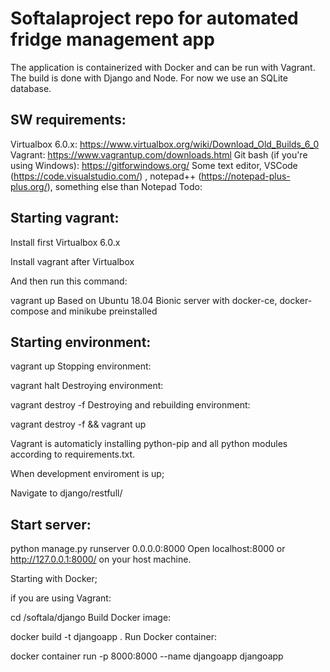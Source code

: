 # Softalaproject repo for automated fridge management app
The application is containerized with Docker and can be run with Vagrant. The build is done with Django and Node. For now we use an SQLite database.

## SW requirements:

Virtualbox 6.0.x: https://www.virtualbox.org/wiki/Download_Old_Builds_6_0
Vagrant: https://www.vagrantup.com/downloads.html
Git bash (if you're using Windows): https://gitforwindows.org/
Some text editor, VSCode (https://code.visualstudio.com/) , notepad++ (https://notepad-plus-plus.org/), something else than Notepad
Todo:

## Starting vagrant:

Install first Virtualbox 6.0.x

Install vagrant after Virtualbox

And then run this command:

  vagrant up
Based on Ubuntu 18.04 Bionic server with docker-ce, docker-compose and minikube preinstalled

## Starting environment:

vagrant up
Stopping environment:

vagrant halt
Destroying environment:

vagrant destroy -f
Destroying and rebuilding environment:

vagrant destroy -f && vagrant up

Vagrant is automaticly installing python-pip and all python modules according to requirements.txt.

When development enviroment is up;

Navigate to django/restfull/

## Start server:

 python manage.py runserver 0.0.0.0:8000
Open localhost:8000 or http://127.0.0.1:8000/ on your host machine.

Starting with Docker;

if you are using Vagrant:

 cd /softala/django
Build Docker image:

 docker build -t djangoapp .
Run Docker container:

 docker container run -p 8000:8000 --name djangoapp djangoapp
